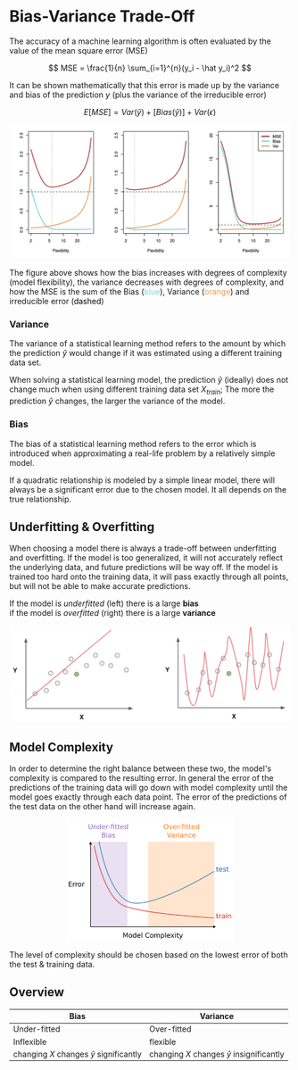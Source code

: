 # Bias-Variance Trade-Off

The accuracy of a machine learning algorithm is often evaluated by the value of the mean square error (MSE)

$$ MSE = \frac{1}{n} \sum_{i=1}^{n}(y_i - \hat y_i)^2 $$

It can be shown mathematically that this error is made up by the variance and bias of the prediction $y$ (plus the variance of the irreducible error)

$$ E[MSE] = Var(\hat y) +[Bias(\hat y)] + Var(\epsilon)$$

<p align="center">
  <img src="images/trade_off.png" alt="probability logistic_function" width="800px"/>
</p>

The figure above shows how the bias increases with degrees of complexity (model flexibility), the variance decreases with degrees of complexity, and how the MSE is the sum of the Bias (<span style="color:#87d7d8">blue</span>), Variance (<span style="color:#ed9a50">orange</span>) and irreducible error (<span style="color:#090909">dashed</span>)

### Variance
The variance of a statistical learning method refers to the amount by which the prediction $\hat y$ would change if it was estimated using a different training data set. 

When solving a statistical learning model, the prediction $\hat y$ (ideally) does not change much when using different training data set $X_{train}$; The more the prediction $\hat y$ changes, the larger the variance of the model. 

### Bias

The bias of a statistical learning method refers to the error which is introduced when approximating a real-life problem by a relatively simple model. 

If a quadratic relationship is modeled by a simple linear model, there will always be a significant error due to the chosen model. It all depends on the true relationship. 


## Underfitting & Overfitting
When choosing a model there is always a trade-off between underfitting and overfitting. If the model is too generalized, it will not accurately reflect the underlying data, and future predictions will be way off. If the model is trained too hard onto the training data, it will pass exactly through all points, but will not be able to make accurate predictions. 

If the model is *underfitted* (left) there is a large **bias**  
if the model is *overfitted* (right) there is a large **variance**

<p align="center">
  <img src="images/under_over_fitting.png" alt="under-over-fitting" width="800px"/>
</p>

## Model Complexity
In order to determine the right balance between these two, the model's complexity is compared to the resulting error. In general the error of the predictions of the training data will go down with model complexity until the model goes exactly through each data point. The error of the predictions of the test data on the other hand will increase again.

<p align="center">
  <img src="images/model_complexity.png" alt="model-complexity" width="300px"/>
</p>

The level of complexity should be chosen based on the lowest error of both the test & training data.

## Overview

|Bias|Variance|
|--|--|
|Under-fitted|Over-fitted|
|Inflexible| flexible|
|changing $X$ changes $\hat y$ significantly|changing $X$ changes $\hat y$ insignificantly|